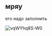 ## мряу
его надо заполнить

![vqWYhq8S-W0](https://github.com/user-attachments/assets/c07d113a-92f0-4120-bee5-ca347d23a285)
